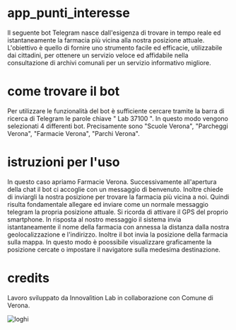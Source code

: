 # app_punti_interesse

Il seguente bot Telegram nasce dall'esigenza di trovare in tempo reale ed istantaneamente la farmacia più vicina alla nostra posizione attuale.
L'obiettivo è quello di fornire uno strumento facile ed efficacie, utilizzabile dai cittadini, per ottenere un servizio veloce ed affidabile nella consultazione di archivi comunali per un servizio informativo migliore.


# come trovare il bot

Per utilizzare le funzionalità del bot è sufficiente cercare tramite la barra di ricerca di Telegram le parole chiave " Lab 37100 ". In questo modo vengono selezionati 4 differenti bot. Precisamente sono "Scuole Verona", "Parcheggi Verona", "Farmacie Verona", "Parchi Verona".


# istruzioni per l'uso

In questo caso apriamo Farmacie Verona.
Successivamente all'apertura della chat il bot ci accoglie con un messaggio di benvenuto. Inoltre chiede di inviargli la nostra posizione per trovare la farmacia più vicina a noi.
Quindi risulta fondamentale allegare ed inviare come un normale messaggio telegram la propria posizione attuale. Si ricorda di attivare il GPS del proprio smartphone.
In risposta al nostro messaggio il sistema invia istantaneamente il nome della farmacia con annessa la distanza dalla nostra geolocalizzazione e l'indirizzo. Inoltre il bot invia la posizione della farmacia sulla mappa. In questo modo è poossibile visualizzare graficamente la posizione cercate o impostare il navigatore sulla medesima destinazione.

# credits

Lavoro sviluppato da Innovalìtion Lab in collaborazione con Comune di Verona.

![loghi](https://user-images.githubusercontent.com/58253642/127861558-293e62bb-fa83-4d1e-8824-53cface3e46c.jpg)


